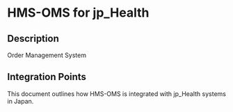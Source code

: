 # HMS-OMS for jp_Health

## Description

Order Management System

## Integration Points

This document outlines how HMS-OMS is integrated with jp_Health systems in Japan.
